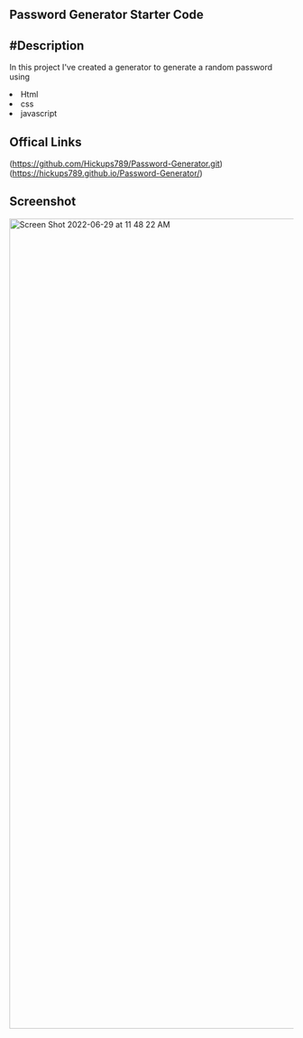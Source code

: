 **Password Generator Starter Code**
---
#**Description**
---
In this project I've created a generator to generate a random password using

<li>Html</li>
<li>css</li>
<li>javascript</li>

**Offical Links**
---
(https://github.com/Hickups789/Password-Generator.git)
(https://hickups789.github.io/Password-Generator/)

**Screenshot**
---
<img width="1436" alt="Screen Shot 2022-06-29 at 11 48 22 AM" src="https://user-images.githubusercontent.com/105450365/176487382-2e659e86-2ddf-4da8-8aa7-02a849bfd685.png">


